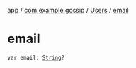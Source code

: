[app](../../index.md) / [com.example.gossip](../index.md) / [Users](index.md) / [email](./email.md)

# email

`var email: `[`String`](https://kotlinlang.org/api/latest/jvm/stdlib/kotlin/-string/index.html)`?`